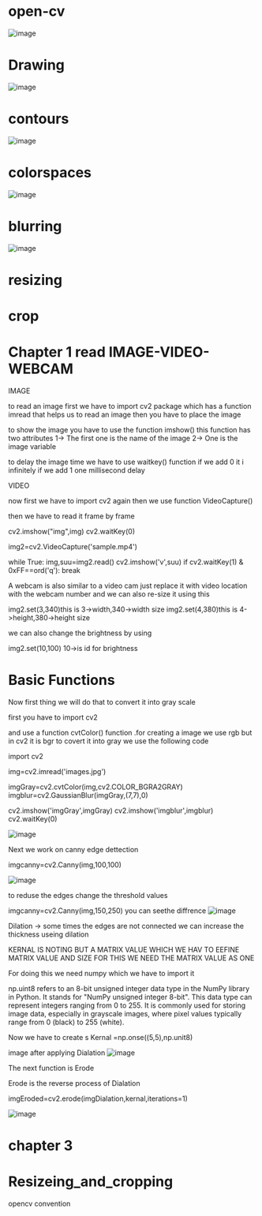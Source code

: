 # open-cv
![image](https://github.com/tarunaditya91/open-cv/assets/113850656/d35e3420-b364-4c0d-9e3d-21b2a7dc9e0e)
# Drawing
![image](https://github.com/tarunaditya91/open-cv/assets/113850656/58425e38-0869-4c47-8ca4-6dd6858c1616)
# contours
![image](https://github.com/tarunaditya91/open-cv/assets/113850656/ae8eb0d0-aa8e-49cc-8ffb-d02a35808c96)
# colorspaces
![image](https://github.com/tarunaditya91/open-cv/assets/113850656/1b3da0d1-bb8a-4a63-8cd9-42c2c920db77)
# blurring
![image](https://github.com/tarunaditya91/open-cv/assets/113850656/d7bb3b87-9865-41ed-92f6-ee261eb4433e)
# resizing
# crop

# Chapter 1 read IMAGE-VIDEO-WEBCAM

IMAGE

to read an image first we have to import cv2 package which has a function imread that helps us to read an image then you have to place the image

to show the image you have to use the function imshow() this function has two attributes
1-> The first one is the name of the image
2-> One is the image variable

to delay the image time we have to use waitkey() function if we add 0 it i infinitely if we add 1 one millisecond delay


VIDEO

now first we have to import cv2 again then we use function VideoCapture()


then we have to read it frame by frame

cv2.imshow("img",img)
cv2.waitKey(0)

img2=cv2.VideoCapture('sample.mp4')

while True:
    img,suu=img2.read()
    cv2.imshow('v',suu)
    if cv2.waitKey(1) & 0xFF==ord('q'):
        break


  A webcam is also similar to a video cam just replace it with video location with the webcam number and we can also re-size it using this 

  img2.set(3,340)this is 3->width,340->width size
img2.set(4,380)this  is 4->height,380->height size


we can also change the brightness by using 

img2.set(10,100) 10->is id for brightness 

# Basic Functions


  Now first thing we will do that to convert it into gray scale

  first you have to import cv2

  and use a function cvtColor() function  .for creating a image we use rgb but in cv2 it is bgr to covert it into gray we use the following code 

  import cv2

img=cv2.imread('images.jpg')

imgGray=cv2.cvtColor(img,cv2.COLOR_BGRA2GRAY)
imgblur=cv2.GaussianBlur(imgGray,(7,7),0)

cv2.imshow('imgGray',imgGray)
cv2.imshow('imgblur',imgblur)
cv2.waitKey(0)

![image](https://github.com/tarunaditya91/open-cv/assets/113850656/51d19746-2856-4245-8710-f4f93fb93a7d)


Next we work on canny edge dettection 

imgcanny=cv2.Canny(img,100,100)

![image](https://github.com/tarunaditya91/open-cv/assets/113850656/ebf5fa7e-174d-46ab-b570-31a79dbff8f7)

to reduse the edges change the threshold values

imgcanny=cv2.Canny(img,150,250)
you can seethe diffrence
![image](https://github.com/tarunaditya91/open-cv/assets/113850656/61057c22-dead-4d99-9079-600926d43f28)

Dilation -> some times the edges are not connected we can increase the thickness useing dilation

KERNAL IS NOTING BUT A MATRIX VALUE WHICH WE HAV TO EEFINE MATRIX VALUE AND SIZE FOR THIS WE NEED THE MATRIX VALUE AS ONE 


For doing this we need numpy which we have to import it 


np.uint8 refers to an 8-bit unsigned integer data type in the NumPy library in Python. It stands for "NumPy unsigned integer 8-bit". This data type can represent integers ranging from 0 to 255. It is commonly used for storing image data, especially in grayscale images, where pixel values typically range from 0 (black) to 255 (white).

Now we have to create s Kernal =np.onse((5,5),np.unit8)

image after applying Dialation
![image](https://github.com/tarunaditya91/open-cv/assets/113850656/27744c94-970b-4611-a832-bb8592468256)


The next function is Erode

Erode is the reverse process of Dialation 

imgEroded=cv2.erode(imgDialation,kernal,iterations=1)

![image](https://github.com/tarunaditya91/open-cv/assets/113850656/165999c8-48f3-4aed-87fd-eaa296ecada8)

# chapter 3
# Resizeing_and_cropping
opencv convention 









